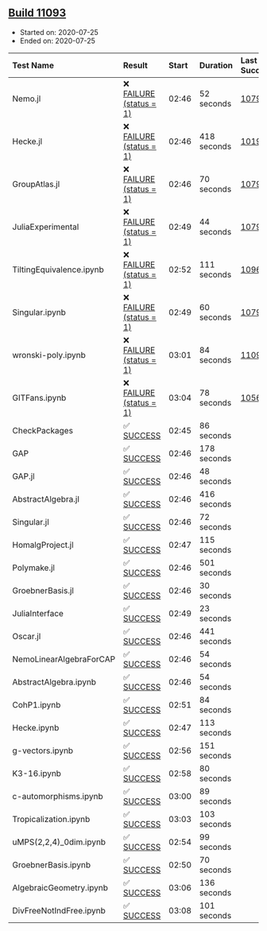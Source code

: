 ## [Build 11093](https://oscarci.mathematik.uni-kl.de/job/oscar/11093/)

* Started on: 2020-07-25
* Ended on: 2020-07-25

| Test Name    | Result | Start | Duration | Last Success | First Failure |
|:-------------|:-------|:------|:---------|:-------------|:--------------|
| Nemo.jl | ❌ [FAILURE (status = 1)](https://oscarci.mathematik.uni-kl.de/job/oscar/11093/artifact/logs/build-11093/Nemo.jl.log) | 02:46 | 52 seconds | [10790](https://oscarci.mathematik.uni-kl.de/job/oscar/10790/) | [10791](https://oscarci.mathematik.uni-kl.de/job/oscar/10791/) |
| Hecke.jl | ❌ [FAILURE (status = 1)](https://oscarci.mathematik.uni-kl.de/job/oscar/11093/artifact/logs/build-11093/Hecke.jl.log) | 02:46 | 418 seconds | [10197](https://oscarci.mathematik.uni-kl.de/job/oscar/10197/) | [10198](https://oscarci.mathematik.uni-kl.de/job/oscar/10198/) |
| GroupAtlas.jl | ❌ [FAILURE (status = 1)](https://oscarci.mathematik.uni-kl.de/job/oscar/11093/artifact/logs/build-11093/GroupAtlas.jl.log) | 02:46 | 70 seconds | [10790](https://oscarci.mathematik.uni-kl.de/job/oscar/10790/) | [10791](https://oscarci.mathematik.uni-kl.de/job/oscar/10791/) |
| JuliaExperimental | ❌ [FAILURE (status = 1)](https://oscarci.mathematik.uni-kl.de/job/oscar/11093/artifact/logs/build-11093/JuliaExperimental.log) | 02:49 | 44 seconds | [10790](https://oscarci.mathematik.uni-kl.de/job/oscar/10790/) | [10791](https://oscarci.mathematik.uni-kl.de/job/oscar/10791/) |
| TiltingEquivalence.ipynb | ❌ [FAILURE (status = 1)](https://oscarci.mathematik.uni-kl.de/job/oscar/11093/artifact/logs/build-11093/TiltingEquivalence.ipynb.log) | 02:52 | 111 seconds | [10962](https://oscarci.mathematik.uni-kl.de/job/oscar/10962/) | [10963](https://oscarci.mathematik.uni-kl.de/job/oscar/10963/) |
| Singular.ipynb | ❌ [FAILURE (status = 1)](https://oscarci.mathematik.uni-kl.de/job/oscar/11093/artifact/logs/build-11093/Singular.ipynb.log) | 02:49 | 60 seconds | [10790](https://oscarci.mathematik.uni-kl.de/job/oscar/10790/) | [10791](https://oscarci.mathematik.uni-kl.de/job/oscar/10791/) |
| wronski-poly.ipynb | ❌ [FAILURE (status = 1)](https://oscarci.mathematik.uni-kl.de/job/oscar/11093/artifact/logs/build-11093/wronski-poly.ipynb.log) | 03:01 | 84 seconds | [11092](https://oscarci.mathematik.uni-kl.de/job/oscar/11092/) | [11093](https://oscarci.mathematik.uni-kl.de/job/oscar/11093/) |
| GITFans.ipynb | ❌ [FAILURE (status = 1)](https://oscarci.mathematik.uni-kl.de/job/oscar/11093/artifact/logs/build-11093/GITFans.ipynb.log) | 03:04 | 78 seconds | [10566](https://oscarci.mathematik.uni-kl.de/job/oscar/10566/) | [10567](https://oscarci.mathematik.uni-kl.de/job/oscar/10567/) |
| CheckPackages | ✅ [SUCCESS](https://oscarci.mathematik.uni-kl.de/job/oscar/11093/artifact/logs/build-11093/CheckPackages.log) | 02:45 | 86 seconds |  |  |
| GAP | ✅ [SUCCESS](https://oscarci.mathematik.uni-kl.de/job/oscar/11093/artifact/logs/build-11093/GAP.log) | 02:46 | 178 seconds |  |  |
| GAP.jl | ✅ [SUCCESS](https://oscarci.mathematik.uni-kl.de/job/oscar/11093/artifact/logs/build-11093/GAP.jl.log) | 02:46 | 48 seconds |  |  |
| AbstractAlgebra.jl | ✅ [SUCCESS](https://oscarci.mathematik.uni-kl.de/job/oscar/11093/artifact/logs/build-11093/AbstractAlgebra.jl.log) | 02:46 | 416 seconds |  |  |
| Singular.jl | ✅ [SUCCESS](https://oscarci.mathematik.uni-kl.de/job/oscar/11093/artifact/logs/build-11093/Singular.jl.log) | 02:46 | 72 seconds |  |  |
| HomalgProject.jl | ✅ [SUCCESS](https://oscarci.mathematik.uni-kl.de/job/oscar/11093/artifact/logs/build-11093/HomalgProject.jl.log) | 02:47 | 115 seconds |  |  |
| Polymake.jl | ✅ [SUCCESS](https://oscarci.mathematik.uni-kl.de/job/oscar/11093/artifact/logs/build-11093/Polymake.jl.log) | 02:46 | 501 seconds |  |  |
| GroebnerBasis.jl | ✅ [SUCCESS](https://oscarci.mathematik.uni-kl.de/job/oscar/11093/artifact/logs/build-11093/GroebnerBasis.jl.log) | 02:46 | 30 seconds |  |  |
| JuliaInterface | ✅ [SUCCESS](https://oscarci.mathematik.uni-kl.de/job/oscar/11093/artifact/logs/build-11093/JuliaInterface.log) | 02:49 | 23 seconds |  |  |
| Oscar.jl | ✅ [SUCCESS](https://oscarci.mathematik.uni-kl.de/job/oscar/11093/artifact/logs/build-11093/Oscar.jl.log) | 02:46 | 441 seconds |  |  |
| NemoLinearAlgebraForCAP | ✅ [SUCCESS](https://oscarci.mathematik.uni-kl.de/job/oscar/11093/artifact/logs/build-11093/NemoLinearAlgebraForCAP.log) | 02:46 | 54 seconds |  |  |
| AbstractAlgebra.ipynb | ✅ [SUCCESS](https://oscarci.mathematik.uni-kl.de/job/oscar/11093/artifact/logs/build-11093/AbstractAlgebra.ipynb.log) | 02:46 | 54 seconds |  |  |
| CohP1.ipynb | ✅ [SUCCESS](https://oscarci.mathematik.uni-kl.de/job/oscar/11093/artifact/logs/build-11093/CohP1.ipynb.log) | 02:51 | 84 seconds |  |  |
| Hecke.ipynb | ✅ [SUCCESS](https://oscarci.mathematik.uni-kl.de/job/oscar/11093/artifact/logs/build-11093/Hecke.ipynb.log) | 02:47 | 113 seconds |  |  |
| g-vectors.ipynb | ✅ [SUCCESS](https://oscarci.mathematik.uni-kl.de/job/oscar/11093/artifact/logs/build-11093/g-vectors.ipynb.log) | 02:56 | 151 seconds |  |  |
| K3-16.ipynb | ✅ [SUCCESS](https://oscarci.mathematik.uni-kl.de/job/oscar/11093/artifact/logs/build-11093/K3-16.ipynb.log) | 02:58 | 80 seconds |  |  |
| c-automorphisms.ipynb | ✅ [SUCCESS](https://oscarci.mathematik.uni-kl.de/job/oscar/11093/artifact/logs/build-11093/c-automorphisms.ipynb.log) | 03:00 | 89 seconds |  |  |
| Tropicalization.ipynb | ✅ [SUCCESS](https://oscarci.mathematik.uni-kl.de/job/oscar/11093/artifact/logs/build-11093/Tropicalization.ipynb.log) | 03:03 | 103 seconds |  |  |
| uMPS(2,2,4)_0dim.ipynb | ✅ [SUCCESS](https://oscarci.mathematik.uni-kl.de/job/oscar/11093/artifact/logs/build-11093/uMPS-2-2-4-_0dim.ipynb.log) | 02:54 | 99 seconds |  |  |
| GroebnerBasis.ipynb | ✅ [SUCCESS](https://oscarci.mathematik.uni-kl.de/job/oscar/11093/artifact/logs/build-11093/GroebnerBasis.ipynb.log) | 02:50 | 70 seconds |  |  |
| AlgebraicGeometry.ipynb | ✅ [SUCCESS](https://oscarci.mathematik.uni-kl.de/job/oscar/11093/artifact/logs/build-11093/AlgebraicGeometry.ipynb.log) | 03:06 | 136 seconds |  |  |
| DivFreeNotIndFree.ipynb | ✅ [SUCCESS](https://oscarci.mathematik.uni-kl.de/job/oscar/11093/artifact/logs/build-11093/DivFreeNotIndFree.ipynb.log) | 03:08 | 101 seconds |  |  |
